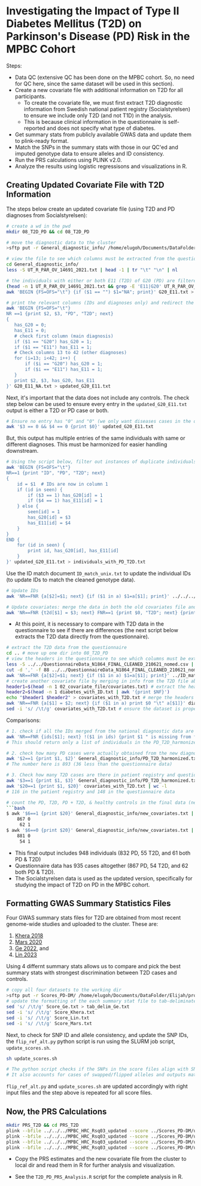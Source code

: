 # Investigating the Impact of Type II Diabetes Mellitus (T2D) on Parkinson's Disease (PD) Risk in the MPBC Cohort

Steps:
- Data QC (extensive QC has been done on the MPBC cohort. So, no need for QC here, since the same dataset will be used in this section).
- Create a new covariate file with additional information on T2D for all participants.
  - To create the covariate file, we must first extract T2D diagnostic information from Swedish national patient registry (Socialstyrelsen) to ensure we include only T2D (and not T1D) in the analysis.
  - This is because clinical information in the questionnaire is self-reported and does not specify what type of diabetes.   
- Get summary stats from publicly available GWAS data and update them to plink-ready format.
- Match the SNPs in the summary stats with those in our QC'ed and imputed genotype data to ensure alleles and ID consistency. 
- Run the PRS calculations using PLINK v2.0. 
- Analyze the results using logistic regressisons and visualizations in R. 

## Creating Updated Covariate File with T2D Information
The steps below create an updated covariate file (using T2D and PD diagnoses from Socialstyrelsen):

```bash
# create a wd in the pwd
mkdir 08_T2D_PD && cd 08_T2D_PD

# move the diagnostic data to the cluster
>sftp put -r General_diagnostic_info/ /home/elugoh/Documents/DataFolder/Elijah/processed_analysis_files/08_T2D_PD/

# view the file to see which columns must be extracted from the questionnaire. 
cd General_diagnostic_info/ 
less -S UT_R_PAR_OV_14691_2021.txt | head -1 | tr "\t" "\n" | nl

# the individuals with either or both E11 (T2D) of G20 (PD) are filtered out to a separate file
(head -n 1 UT_R_PAR_OV_14691_2021.txt && grep -E 'E11|G20' UT_R_PAR_OV_14691_2021.txt) > G20_E11.txt # this keeps the headers
awk 'BEGIN {FS=OFS="\t"} {if ($1 == "") $1="NA"; print}' G20_E11.txt > G20_E11_NA.txt # assign NAs to first columns (main diagnosis) with missing entries
```
```bash
# print the relevant columns (IDs and diagnoses only) and redirect the output to a new file
awk 'BEGIN {FS=OFS="\t"}
NR ==1 {print $2, $3, "PD", "T2D"; next}
{
   has_G20 = 0;
   has_E11 = 0;
   # check first column (main diagnosis)
   if ($1 == "G20") has_G20 = 1;
   if ($1 == "E11") has_E11 = 1;
   # Check columns 13 to 42 (other diagnoses)
   for (i=13; i<42; i++) {
       if ($i == "G20") has_G20 = 1;
       if ($i == "E11") has_E11 = 1;
   }
   print $2, $3, has_G20, has_E11
}' G20_E11_NA.txt > updated_G20_E11.txt
```

Next, it's important that the data does not include any controls. The check step below can be used to ensure every entry in the ```updated_G20_E11.txt``` output is either a T2D or PD case or both.
```bash
# Ensure no entry has "0" and "0" (we only want diseases cases in the data)
awk '$3 == 0 && $4 == 0 {print $0}' updated_G20_E11.txt
```
But, this output has multiple entries of the same individuals with same or different diagnoses. This must be harmonized for easier handling downstream.
```bash
# Using the script below, filter out instances of duplicate individuals with multiple diagnoses for same condition
awk 'BEGIN {FS=OFS="\t"} 
NR==1 {print "ID", "PD", "T2D"; next}  
{
    id = $1  # IDs are now in column 1
    if (id in seen) {
        if ($3 == 1) has_G20[id] = 1
        if ($4 == 1) has_E11[id] = 1
    } else {
        seen[id] = 1
        has_G20[id] = $3
        has_E11[id] = $4
    }
} 
END {
    for (id in seen) {
        print id, has_G20[id], has_E11[id]
    }
}' updated_G20_E11.txt > individuals_with_PD_T2D.txt
```
Use the ID match document ```ID_match_unix.txt``` to update the individual IDs (to update IDs to match the cleaned genotype data).

```bash
# Update IDs
awk 'NR==FNR {a[$2]=$1; next} {if ($1 in a) $1=a[$1]; print}' ../../../ID_match_unix.txt individuals_with_PD_T2D.txt > PD_T2D_harmonized.txt

# Update covariates: merge the data in both the old covariates file and PD_T2D_harmonized.txt into one 
awk 'NR==FNR {t2d[$1] = $3; next} FNR==1 {print $0, "T2D"; next} {print $0, ($1 in t2d) ? t2d[$1] : "0"}' PD_T2D_harmonized.txt ../../02_covariate_file/covariates.txt > new_covariates.txt
```
- At this point, it is necessary to compare with T2D data in the questionnaire to see if there are differences (the next script below extracts the T2D data directly from the questionnaire).

```bash
# extract the T2D data from the questionnaire
cd .. # move up one dir into 08_T2D_PD
# view the headers in the questionnare to see which columns must be extracted
less -S ../../QuestionnaireData_N1864_FINAL_CLEANED_210621_nomed.csv | head -1 | tr "," "\n" | nl
cut -d ',' -f 88 ../../QuestionnaireData_N1864_FINAL_CLEANED_210621_nomed.csv | sed 's/,/\t/g' | sed 's/"//g' > diabetes.txt # extract T2D info to a new file
awk 'NR==FNR {a[$2]=$1; next} {if ($1 in a) $1=a[$1]; print}' ../ID_match_unix.txt diabetes.txt > diabetes_with_ID.txt # update the IDs
# create another covariate file by merging in info from the T2D file above
header1=$(head -n 1 02_covariate_file/covariates.txt) # extract the headers first
header2=$(head -n 1 diabetes_with_ID.txt | awk '{print $NF}')
echo "$header1 $header2" > covariates_with_T2D.txt # merge the headers
awk 'NR==FNR {a[$1] = $2; next} {if ($1 in a) print $0 "\t" a[$1]}' diabetes_with_ID.txt 02_covariate_file/covariates.txt >> covariates_with_T2D.txt #save data to same file as the headers
sed -i 's/ /\t/g' covariates_with_T2D.txt # ensure the dataset is properly tab-deliminated
```

Comparisons:
```bash
# 1. check if all the IDs merged from the national diagnostic data are in the questionnaire data (not really necessary)
awk 'NR==FNR {ids[$1]; next} !($1 in ids) {print $1 " is missing from file A"}' covariates_with_T2D.txt General_diagnostic_info/PD_T2D_harmonized.txt | less
# This should return only a list of individuals in the PD_T2D_harmonized.txt (from patient registry) that are missing in the questionnaire dataset (87)

# 2. check how many PD cases were actually obtained from the new diagnostic data
awk '$2==1 {print $1, $2}' General_diagnostic_info/PD_T2D_harmonized.txt | grep '^GB' | wc -l
# The number here is 893 (36 less than the questionnaire data)

# 3. Check how many T2D cases are there in patient registry and questionnaire dataset
awk '$3==1 {print $1, $3}' General_diagnostic_info/PD_T2D_harmonized.txt | grep '^GB' | wc -l
awk '$20==1 {print $1, $20}' covariates_with_T2D.txt | wc -l
# 116 in the patient registry and 148 in the questionnaire data

# count the PD, T2D, PD + T2D, & healthy controls in the final data (new_covariates.txt)
```bash
$ awk '$6==1 {print $20}' General_diagnostic_info/new_covariates.txt | sort | uniq -c
    867 0
     62 1
$ awk '$6==0 {print $20}' General_diagnostic_info/new_covariates.txt | sort | uniq -c
    881 0
     54 1
```

- This final output includes 948 individuals (832 PD, 55 T2D, and 61 both PD & T2D)
- Questionnaire data has 935 cases altogether (867 PD, 54 T2D, and 62 both PD & T2D). 
- The Socialstyrelsen data is used as the updated version, specifically for studying the impact of T2D on PD in the MPBC cohort.

## Formatting GWAS Summary Statistics Files

Four GWAS summary stats files for T2D are obtained from most recent genome-wide studies and uploaded to the cluster. These are:
1. [Khera 2018](https://www.nature.com/articles/s41588-018-0183-z)
2. [Mars 2020](https://www.nature.com/articles/s41591-020-0800-0)
3. [Ge 2022](https://genomemedicine.biomedcentral.com/articles/10.1186/s13073-022-01074-2), and 
4. [Lin 2023](https://www.sciencedirect.com/science/article/pii/S0048969723028747?via%3Dihub)

Using 4 differnt summary stats allows us to compare and pick the best summary stats with strongest discrimination between T2D cases and controls.

```bash
# copy all four datasets to the working dir
>sftp put -r Scores_PD-DM/ /home/elugoh/Documents/DataFolder/Elijah/processed_analysis_files/08_T2D_PD/
# update the formatting of the each summary stat file to tab-deliminated
sed 's/ /\t/g' Score_Ge.txt > tab_delim_Ge.txt
sed -i 's/ /\t/g' Score_Khera.txt 
sed -i 's/ /\t/g' Score_Lin.txt 
sed -i 's/ /\t/g' Score_Mars.txt
```
Next, to check for SNP ID and allele consistency, and update the SNP IDs, the ```flip_ref_alt.py``` python script is run using the SLURM job script, ```update_scores.sh```.

```bash
sh update_scores.sh

# The python script checks if the SNPs in the score files align with SNPs in our genotype data in terms of SNP IDs, chromosomes, chromosome positions, and alleles.
# It also accounts for cases of swapped/flipped alleles and outputs matching SNPs to a new file with reformatted IDs (chr:pos:ref:alt) 
```

```flip_ref_alt.py``` and ```update_scores.sh``` are updated accordingly with right input files and the step above is repeated for all score files. 


## Now, the PRS Calculations
```bash
mkdir PRS_T2D && cd PRS_T2D
plink --bfile ../../../MPBC_HRC_Rsq03_updated --score ../Scores_PD-DM/updated_Khera_scores2.txt --out Khera_PRS
plink --bfile ../../../MPBC_HRC_Rsq03_updated --score ../Scores_PD-DM/updated_Ge_scores2.txt --out Ge_PRS
plink --bfile ../../../MPBC_HRC_Rsq03_updated --score ../Scores_PD-DM/updated_Mars_scores2.txt --out Mars_PRS
plink --bfile ../../../MPBC_HRC_Rsq03_updated --score ../Scores_PD-DM/updated_Lin_scores2.txt --out Lin_PRS
```
- Copy the PRS estimates and the new covariate file from the cluster to local dir and read them in R for further analysis and visualization.

- See the ```T2D_PD_PRS_Analysis.R``` script for the complete analysis in R. 

